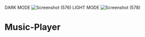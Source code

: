 DARK MODE
![Screenshot (576)](https://user-images.githubusercontent.com/78134745/132954866-c0389e18-d6cd-44ab-848f-e465614d7c66.png)
LIGHT MODE
![Screenshot (578)](https://user-images.githubusercontent.com/78134745/132954870-a2906054-2cf3-49bf-bafa-e5ed700eb820.png)
# Music-Player

